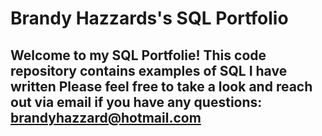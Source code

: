 # Brandy Hazzards's SQL Portfolio

## Welcome to my SQL Portfolie!  This code repository contains examples of SQL I have written  Please feel free to take a look and reach out via email if you have any questions: brandyhazzard@hotmail.com
